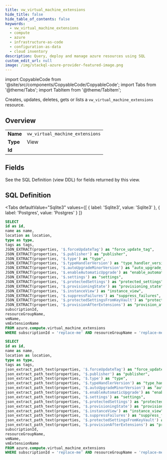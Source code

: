 ```yaml
--- 
title: vw_virtual_machine_extensions
hide_title: false
hide_table_of_contents: false
keywords:
  - vw_virtual_machine_extensions
  - compute
  - azure
  - infrastructure-as-code
  - configuration-as-data
  - cloud inventory
description: Query, deploy and manage azure resources using SQL
custom_edit_url: null
image: /img/stackql-azure-provider-featured-image.png
---
```


import CopyableCode from '@site/src/components/CopyableCode/CopyableCode';
import Tabs from '@theme/Tabs';
import TabItem from '@theme/TabItem';

Creates, updates, deletes, gets or lists a <code>vw_virtual_machine_extensions</code> resource.

## Overview
<table><tbody>
<tr><td><b>Name</b></td><td><code>vw_virtual_machine_extensions</code></td></tr>
<tr><td><b>Type</b></td><td>View</td></tr>
<tr><td><b>Id</b></td><td><CopyableCode code="azure.compute.vw_virtual_machine_extensions" /></td></tr>
</tbody></table>

## Fields

See the SQL Definition (view DDL) for fields returned by this view.

## SQL Definition

<Tabs
defaultValue="Sqlite3"
values={[
{ label: 'Sqlite3', value: 'Sqlite3' },
{ label: 'Postgres', value: 'Postgres' }
]}
>
<TabItem value="Sqlite3">

```sql
SELECT
id as id,
name as name,
location as location,
type as type,
tags as tags,
JSON_EXTRACT(properties, '$.forceUpdateTag') as "force_update_tag",
JSON_EXTRACT(properties, '$.publisher') as "publisher",
JSON_EXTRACT(properties, '$.type') as "type",
JSON_EXTRACT(properties, '$.typeHandlerVersion') as "type_handler_version",
JSON_EXTRACT(properties, '$.autoUpgradeMinorVersion') as "auto_upgrade_minor_version",
JSON_EXTRACT(properties, '$.enableAutomaticUpgrade') as "enable_automatic_upgrade",
JSON_EXTRACT(properties, '$.settings') as "settings",
JSON_EXTRACT(properties, '$.protectedSettings') as "protected_settings",
JSON_EXTRACT(properties, '$.provisioningState') as "provisioning_state",
JSON_EXTRACT(properties, '$.instanceView') as "instance_view",
JSON_EXTRACT(properties, '$.suppressFailures') as "suppress_failures",
JSON_EXTRACT(properties, '$.protectedSettingsFromKeyVault') as "protected_settings_from_key_vault",
JSON_EXTRACT(properties, '$.provisionAfterExtensions') as "provision_after_extensions",
subscriptionId,
resourceGroupName,
vmName,
vmExtensionName
FROM azure.compute.virtual_machine_extensions
WHERE subscriptionId = 'replace-me' AND resourceGroupName = 'replace-me' AND vmName = 'replace-me';
```

</TabItem>
<TabItem value="Postgres">

```sql
SELECT
id as id,
name as name,
location as location,
type as type,
tags as tags,
json_extract_path_text(properties, '$.forceUpdateTag') as "force_update_tag",
json_extract_path_text(properties, '$.publisher') as "publisher",
json_extract_path_text(properties, '$.type') as "type",
json_extract_path_text(properties, '$.typeHandlerVersion') as "type_handler_version",
json_extract_path_text(properties, '$.autoUpgradeMinorVersion') as "auto_upgrade_minor_version",
json_extract_path_text(properties, '$.enableAutomaticUpgrade') as "enable_automatic_upgrade",
json_extract_path_text(properties, '$.settings') as "settings",
json_extract_path_text(properties, '$.protectedSettings') as "protected_settings",
json_extract_path_text(properties, '$.provisioningState') as "provisioning_state",
json_extract_path_text(properties, '$.instanceView') as "instance_view",
json_extract_path_text(properties, '$.suppressFailures') as "suppress_failures",
json_extract_path_text(properties, '$.protectedSettingsFromKeyVault') as "protected_settings_from_key_vault",
json_extract_path_text(properties, '$.provisionAfterExtensions') as "provision_after_extensions",
subscriptionId,
resourceGroupName,
vmName,
vmExtensionName
FROM azure.compute.virtual_machine_extensions
WHERE subscriptionId = 'replace-me' AND resourceGroupName = 'replace-me' AND vmName = 'replace-me';
```

</TabItem>
</Tabs>
